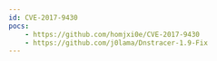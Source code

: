 ```yaml
---
id: CVE-2017-9430
pocs:
    - https://github.com/homjxi0e/CVE-2017-9430
    - https://github.com/j0lama/Dnstracer-1.9-Fix
---
```

